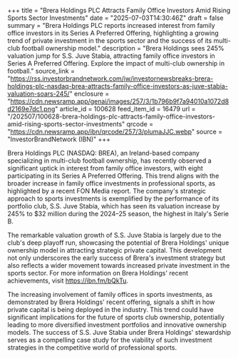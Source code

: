 +++
title = "Brera Holdings PLC Attracts Family Office Investors Amid Rising Sports Sector Investments"
date = "2025-07-03T14:30:46Z"
draft = false
summary = "Brera Holdings PLC reports increased interest from family office investors in its Series A Preferred Offering, highlighting a growing trend of private investment in the sports sector and the success of its multi-club football ownership model."
description = "Brera Holdings sees 245% valuation jump for S.S. Juve Stabia, attracting family office investors in Series A Preferred Offering. Explore the impact of multi-club ownership in football."
source_link = "https://rss.investorbrandnetwork.com/iw/investornewsbreaks-brera-holdings-plc-nasdaq-brea-attracts-family-office-investors-as-juve-stabia-valuation-soars-245/"
enclosure = "https://cdn.newsramp.app/genai/images/257/3/1b796b9f7a94010a1072d8d2169e7dc1.png"
article_id = 100628
feed_item_id = 16479
url = "/202507/100628-brera-holdings-plc-attracts-family-office-investors-amid-rising-sports-sector-investments"
qrcode = "https://cdn.newsramp.app/ibn/qrcode/257/3/plumaJJC.webp"
source = "InvestorBrandNetwork (IBN)"
+++

<p>Brera Holdings PLC (NASDAQ: BREA), an Ireland-based company specializing in multi-club football ownership, has recently observed a significant uptick in interest from family office investors, with eight participating in its Series A Preferred Offering. This trend aligns with the broader increase in family office investments in professional sports, as highlighted by a recent FON Media report. The company's strategic approach to sports investments is exemplified by the performance of its portfolio club, S.S. Juve Stabia, which has seen its valuation increase by 245% to $32 million during the 2024–25 season, the highest in Italy's Serie B.</p><p>The remarkable valuation growth of S.S. Juve Stabia is largely due to the club's deep playoff run, showcasing the potential of Brera Holdings' unique ownership model in attracting strategic private capital. This development not only underscores the early success of Brera's investment strategy but also reflects a wider movement towards increased private investment in the sports sector. For more information on Brera Holdings' recent achievements, visit <a href='https://ibn.fm/bQkTu' rel='nofollow' target='_blank'>https://ibn.fm/bQkTu</a>.</p><p>The increasing involvement of family offices in sports investments, as demonstrated by Brera Holdings' recent offering, signals a shift in how private capital is being deployed in the industry. This trend could have significant implications for the future of sports club ownership, potentially leading to more diversified investment portfolios and innovative ownership models. The success of S.S. Juve Stabia under Brera Holdings' stewardship serves as a compelling case study for the viability of such investment strategies in the competitive world of professional sports.</p>